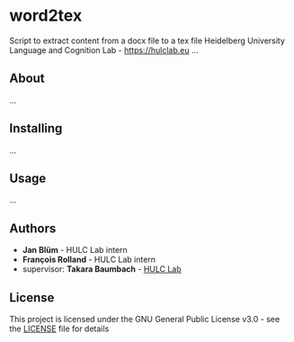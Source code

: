 # word2tex
Script to extract content from a docx file to a tex file
Heidelberg University Language and Cognition Lab - https://hulclab.eu
...

## About

...

## Installing

...

## Usage

...

## Authors

* **Jan Blüm** - HULC Lab intern
* **François Rolland** - HULC Lab intern
* supervisor: **Takara Baumbach** - [HULC Lab](https://hulclab.eu)

## License

This project is licensed under the GNU General Public License v3.0 - see the [LICENSE](LICENSE) file for details

